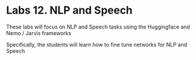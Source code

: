 # Labs 12.  NLP and Speech



These labs will focus on NLP and Speech tasks using the Huggingface and Nemo / Jarvis frameworks

Specifically, the students will learn how to fine tune networks for NLP and Speech
